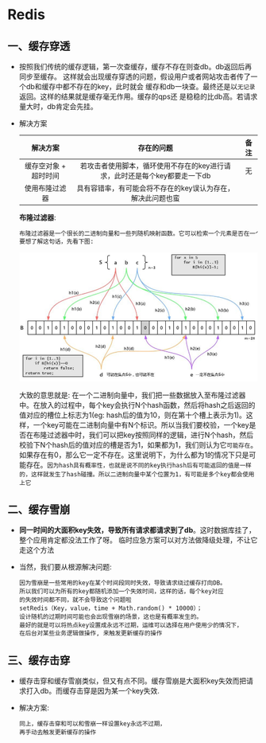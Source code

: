 # Redis

## 一、缓存穿透
* 按照我们传统的缓存逻辑，第一次查缓存，缓存不存在则查db。db返回后再同步至缓存。
  这样就会出现缓存穿透的问题，假设用户或者网站攻击者传了一个db和缓存中都不存在的key，此时就会
  缓存和db一块查。最终还是以`无记录`返回。这样的结果就是缓存毫无作用。缓存的qps还
  是稳稳的比db高。若请求量大时，db肯定会先挂。
  
* 解决方案

  |        解决方案        |                          存在的问题                          | 备注 |
  | :--------------------: | :----------------------------------------------------------: | :--: |
  | 缓存空对象 +  超时时间 | 若攻击者使用脚本，循环使用不存在的key进行请求，此时还是每个key都要走一下db |  无  |
  |     使用布隆过滤器     | 具有容错率，有可能会将不存在的key误认为存在，解决此问题也蛮  |      |

  **布隆过滤器**:

    ```txt
  布隆过滤器是一个很长的二进制向量和一些列随机映射函数。它可以检索一个元素是否在一个集合中。优点是空间效率和查询时间远远超过了一般的算法，缺点是存在误判率。
  要想了解这句话，先看下图:
    ```

  ![布隆过滤器原理](https://github.com/AvengerEug/redis-study/blob/develop/布隆过滤器原理.png)

  大致的意思就是: 在一个二进制向量中，我们把一些数据放入至布隆过滤器中。在放入的过程中，每个key会执行N个hash函数，然后将hash之后返回的值对应的槽位上标志为1(eg: hash后的值为10，则在第十个槽上表示为1)。这样，一个key可能在二进制向量中有N个标识。所以当我们要校验，一个key是否在布隆过滤器中时，我们可以把key按照同样的逻辑，进行N个hash，然后校验下N个hash后的值对应的槽是否为1，如果都为1，我们则认为它`可能存在`。如果存在有0，那么它一定不存在。这里说明下，为什么都为1的情况下只是可能存在。`因为hash具有概率性，也就是说不同的key执行hash后有可能返回的值是一样的，这样就发生了hash碰撞。所以二进制向量中某个位置为1，有可能是多个key都会使用上它`

## 二、缓存雪崩

* **同一时间的大面积key失效，导致所有请求都请求到了db**。这时数据库挂了，整个应用肯定都没法工作了呀。
  临时应急方案可以对方法做降级处理，不让它走这个方法

* 当然，我们要从根源解决问题:

  ```txt
  因为雪崩是一些常用的key在某个时间段同时失效，导致请求绕过缓存打向DB。
  所以我们可以为所有的key都随机添加一个失效时间，这样的话，每个key对应
  的失效时间都不同，就不会导致这个问题啦
  setRedis（Key，value，time + Math.random() * 10000）；
  设计随机的过期时间可能也会出现雪崩的场景，这也是有概率发生的。
  最好的就是可以将热点key设置成永远不过期，运维可以选择在用户使用少的情况下，
  在后台对某些业务逻辑做操作, 来触发更新缓存的操作
  ```

## 三、缓存击穿

* 缓存击穿和缓存雪崩类似，但又有点不同。缓存雪崩是大面积key失效而把请求打入db。而缓存击穿是因为某一个key失效. 

* 解决方案:

  ```txt
  同上，缓存击穿和可以和雪崩一样设置key永远不过期，
  再手动去触发更新缓存的操作
  ```

  